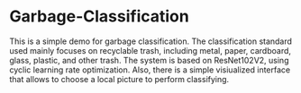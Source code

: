 # Garbage-Classification
This is a simple demo for garbage classification. The classification standard used mainly focuses on recyclable trash, 
including metal, paper, cardboard, glass, plastic, and other trash. The system is based on ResNet102V2, using cyclic learning rate optimization. Also, there is a simple visiualized interface that allows to choose a local picture to perform classifying.
